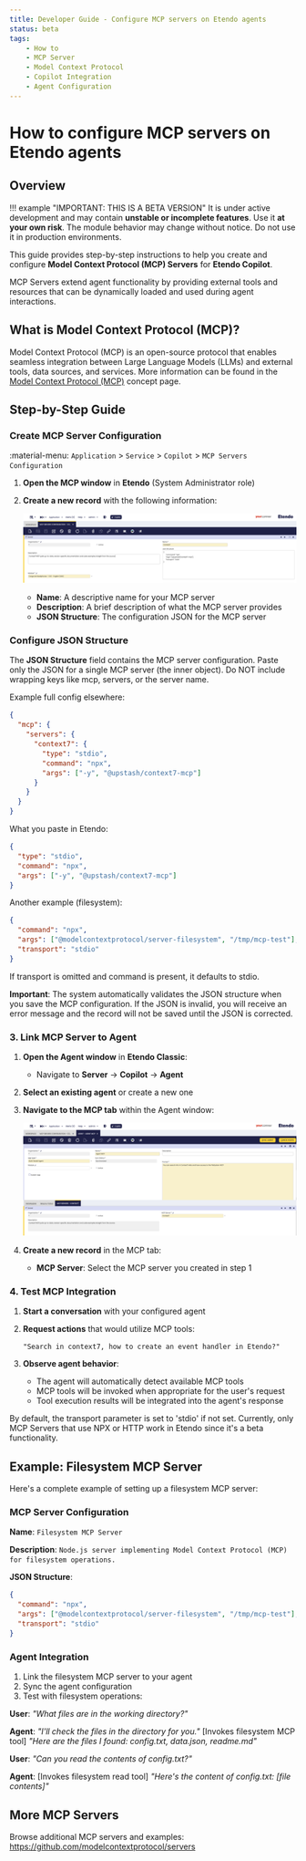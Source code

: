 ```yaml
---
title: Developer Guide - Configure MCP servers on Etendo agents
status: beta
tags:
    - How to
    - MCP Server
    - Model Context Protocol
    - Copilot Integration
    - Agent Configuration
---
```


# How to configure MCP servers on Etendo agents

## Overview

!!! example  "IMPORTANT: THIS IS A BETA VERSION"
    It is under active development and may contain **unstable or incomplete features**. Use it **at your own risk**. The module behavior may change without notice. Do not use it in production environments.

This guide provides step-by-step instructions to help you create and configure **Model Context Protocol (MCP) Servers** for **Etendo Copilot**. 

MCP Servers extend agent functionality by providing external tools and resources that can be dynamically loaded and used during agent interactions.

## What is Model Context Protocol (MCP)?

Model Context Protocol (MCP) is an open-source protocol that enables seamless integration between Large Language Models (LLMs) and external tools, data sources, and services. More information can be found in the [Model Context Protocol (MCP)](../concepts/model-context-protocol.md) concept page.

## Step-by-Step Guide

### Create MCP Server Configuration
:material-menu: `Application` > `Service` > `Copilot` > `MCP Servers Configuration`

1. **Open the MCP window** in **Etendo** (System Administrator role)
2. **Create a new record** with the following information:

   ![MCP Server Configuration](../../../assets/developer-guide/etendo-copilot/how-to-guides/how-to-configure-mcp-servers-on-agents/mcp-server-configuration.png)

   - **Name**: A descriptive name for your MCP server
   - **Description**: A brief description of what the MCP server provides
   - **JSON Structure**: The configuration JSON for the MCP server

### Configure JSON Structure

The **JSON Structure** field contains the MCP server configuration. Paste only the JSON for a single MCP server (the inner object). Do NOT include wrapping keys like mcp, servers, or the server name.

Example full config elsewhere:
```json
{
  "mcp": {
    "servers": {
      "context7": {
        "type": "stdio",
        "command": "npx",
        "args": ["-y", "@upstash/context7-mcp"]
      }
    }
  }
}
```

What you paste in Etendo:
```json
{
  "type": "stdio",
  "command": "npx",
  "args": ["-y", "@upstash/context7-mcp"]
}
```

Another example (filesystem):
```json
{
  "command": "npx",
  "args": ["@modelcontextprotocol/server-filesystem", "/tmp/mcp-test"],
  "transport": "stdio"
}
```

If transport is omitted and command is present, it defaults to stdio.

**Important**: The system automatically validates the JSON structure when you save the MCP configuration. If the JSON is invalid, you will receive an error message and the record will not be saved until the JSON is corrected.

### 3. Link MCP Server to Agent

1. **Open the Agent window** in **Etendo Classic**:
   - Navigate to **Server** → **Copilot** → **Agent**

2. **Select an existing agent** or create a new one

3. **Navigate to the MCP tab** within the Agent window:

   ![Agent MCP Configuration](../../../assets/developer-guide/etendo-copilot/how-to-guides/how-to-configure-mcp-servers-on-agents/agent-mcp-configuration.png)

4. **Create a new record** in the MCP tab:
   - **MCP Server**: Select the MCP server you created in step 1

### 4. Test MCP Integration

1. **Start a conversation** with your configured agent

2. **Request actions** that would utilize MCP tools:
   ```
   "Search in context7, how to create an event handler in Etendo?"
   ```

3. **Observe agent behavior**:
   - The agent will automatically detect available MCP tools
   - MCP tools will be invoked when appropriate for the user's request
   - Tool execution results will be integrated into the agent's response

By default, the transport parameter is set to 'stdio' if not set.
Currently, only MCP Servers that use NPX or HTTP work in Etendo since it's a beta functionality.

## Example: Filesystem MCP Server

Here's a complete example of setting up a filesystem MCP server:

### MCP Server Configuration

**Name**: `Filesystem MCP Server`

**Description**: `Node.js server implementing Model Context Protocol (MCP) for filesystem operations.`

**JSON Structure**:
```json
{
  "command": "npx",
  "args": ["@modelcontextprotocol/server-filesystem", "/tmp/mcp-test"],
  "transport": "stdio"
}
```

### Agent Integration

1. Link the filesystem MCP server to your agent
2. Sync the agent configuration
3. Test with filesystem operations:

**User**: *"What files are in the working directory?"*

**Agent**: *"I'll check the files in the directory for you."* 
[Invokes filesystem MCP tool]
*"Here are the files I found: config.txt, data.json, readme.md"*

**User**: *"Can you read the contents of config.txt?"*

**Agent**: [Invokes filesystem read tool] 
*"Here's the content of config.txt: [file contents]"*

## More MCP Servers

Browse additional MCP servers and examples:
https://github.com/modelcontextprotocol/servers

